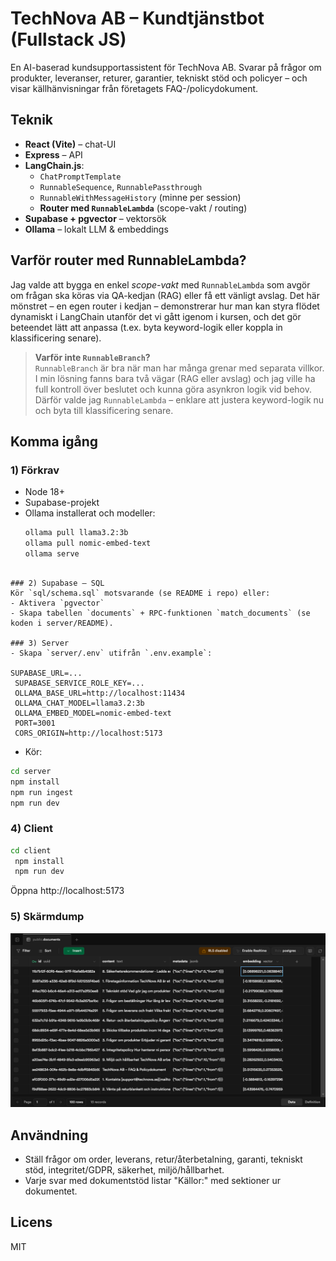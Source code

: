# TechNova AB – Kundtjänstbot (Fullstack JS)

En AI-baserad kundsupportassistent för TechNova AB. Svarar på frågor om produkter, leveranser, returer, garantier, tekniskt stöd och policyer – och visar källhänvisningar från företagets FAQ-/policydokument.

## Teknik
- **React (Vite)** – chat-UI
- **Express** – API
- **LangChain.js**:
  - `ChatPromptTemplate`
  - `RunnableSequence`, `RunnablePassthrough`
  - `RunnableWithMessageHistory` (minne per session)
  - **Router med `RunnableLambda`** (scope-vakt / routing)
- **Supabase + pgvector** – vektorsök
- **Ollama** – lokalt LLM & embeddings

## Varför router med RunnableLambda?
Jag valde att bygga en enkel *scope-vakt* med `RunnableLambda` som avgör om frågan ska köras via QA-kedjan (RAG) eller få ett vänligt avslag. Det här mönstret – en egen router i kedjan – demonstrerar hur man kan styra flödet dynamiskt i LangChain utanför det vi gått igenom i kursen, och det gör beteendet lätt att anpassa (t.ex. byta keyword-logik eller koppla in klassificering senare).

> **Varför inte `RunnableBranch`?**  
> `RunnableBranch` är bra när man har många grenar med separata villkor. I min lösning fanns bara två vägar (RAG eller avslag) och jag ville ha full kontroll över beslutet och kunna göra asynkron logik vid behov. Därför valde jag `RunnableLambda` – enklare att justera keyword-logik nu och byta till klassificering senare.

## Komma igång

### 1) Förkrav
- Node 18+
- Supabase-projekt
- Ollama installerat och modeller:
  ```bash
  ollama pull llama3.2:3b
  ollama pull nomic-embed-text
  ollama serve
```

### 2) Supabase – SQL
Kör `sql/schema.sql` motsvarande (se README i repo) eller:
- Aktivera `pgvector`
- Skapa tabellen `documents` + RPC-funktionen `match_documents` (se koden i server/README).

### 3) Server
- Skapa `server/.env` utifrån `.env.example`:

SUPABASE_URL=...
 SUPABASE_SERVICE_ROLE_KEY=...
 OLLAMA_BASE_URL=http://localhost:11434
 OLLAMA_CHAT_MODEL=llama3.2:3b
 OLLAMA_EMBED_MODEL=nomic-embed-text
 PORT=3001
 CORS_ORIGIN=http://localhost:5173
```
- Kör:
```bash
cd server
npm install
npm run ingest  
npm run dev
```

### 4) Client
```bash
cd client
 npm install
 npm run dev
 ```
Öppna http://localhost:5173

### 5) Skärmdump
![Supabase-tabell](./supabase-table.png)

## Användning
- Ställ frågor om order, leverans, retur/återbetalning, garanti, tekniskt stöd, integritet/GDPR, säkerhet, miljö/hållbarhet.
- Varje svar med dokumentstöd listar "Källor:" med sektioner ur dokumentet.

## Licens
MIT
